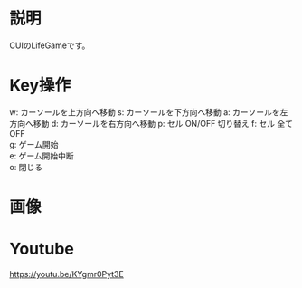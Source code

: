 # 説明
CUIのLifeGameです。
# Key操作
w: カーソールを上方向へ移動
s: カーソールを下方向へ移動
a: カーソールを左方向へ移動
d: カーソールを右方向へ移動
p: セル ON/OFF 切り替え 
f: セル 全てOFF       
g: ゲーム開始            
e: ゲーム開始中断      
o: 閉じる 
# 画像
# Youtube
https://youtu.be/KYgmr0Pyt3E
